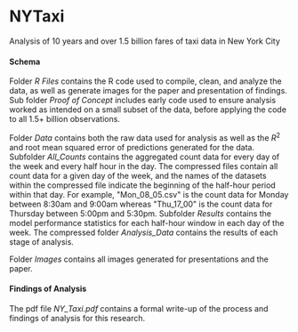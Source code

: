 # NYTaxi
Analysis of 10 years and over 1.5 billion fares of taxi data in New York City

#### Schema

Folder *R Files* contains the R code used to compile, clean, and analyze the data, as well as generate images for the paper and presentation of findings. Sub folder *Proof of Concept* includes early code used to ensure analysis worked as intended on a small subset of the data, before applying the code to all 1.5+ billion observations.

Folder *Data* contains both the raw data used for analysis as well as the $R^2$ and root mean squared error of predictions generated for the data. Subfolder *All_Counts* contains the aggregated count data for every day of the week and every half hour in the day. The compressed files contain all count data for a given day of the week, and the names of the datasets within the compressed file indicate the beginning of the half-hour period within that day. For example, "Mon_08_05.csv" is the count data for Monday between 8:30am and 9:00am whereas "Thu_17_00" is the count data for Thursday between 5:00pm and 5:30pm. Subfolder *Results* contains the model performance statistics for each half-hour window in each day of the week. The compressed folder *Analysis_Data* contains the results of each stage of analysis.

Folder *Images* contains all images generated for presentations and the paper.

#### Findings of Analysis

The pdf file *NY_Taxi.pdf* contains a formal write-up of the process and findings of analysis for this research. 
